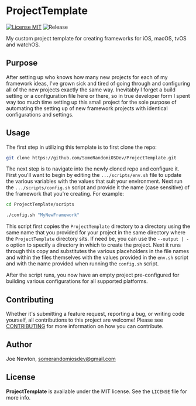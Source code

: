 # ProjectTemplate

[![License MIT](https://img.shields.io/badge/license-MIT-success)](https://mit-license.org)
![Release](https://img.shields.io/github/v/release/SomeRandomiOSDev/ProjectTemplate?display_name=tag&sort=semver)

My custom project template for creating frameworks for iOS, macOS, tvOS and watchOS.

## Purpose

After setting up who knows how many new projects for each of my framework ideas, I've grown sick and tired of going through and configuring all of the new projects exactly the same way. Inevitably I forget a build setting or a configuration file here or there, so in true developer form I spent way too much time setting up this small project for the sole purpose of automating the setting up of new framework projects with identical configurations and settings. 

## Usage

The first step in utilizing this template is to first clone the repo:

```sh
git clone https://github.com/SomeRandomiOSDev/ProjectTemplate.git
```

The next step is to navigate into the newly cloned repo and configure it. First you'll want to begin by editing the `.../scripts/env.sh` file to update the various variables with the values that suit your environment. Next run the `.../scripts/config.sh` script and provide it the name (case sensitive) of the framework that you're creating. For example:

```sh
cd ProjectTemplate/scripts

./config.sh "MyNewFramework"
```

This script first copies the `ProjectTemplate` directory to a directory using the same name that you provided for your project in the same directory where the `ProjectTemplate` directory sits. If need be, you can use the `--output | -o` option to specify a directory in which to create the project. Next it runs through this copy and substitutes the various placeholders in the file names and within the files themselves with the values provided in the `env.sh` script and with the name provided when running the `config.sh` script. 

After the script runs, you now have an empty project pre-configured for building various configurations for all supported platforms.

## Contributing

Whether it's submitting a feature request, reporting a bug, or writing code yourself, all contributions to this project are welcome! Please see [CONTRIBUTING](.github/CONTRIBUTING.md) for more information on how you can contribute. 

## Author

Joe Newton, somerandomiosdev@gmail.com

## License

**ProjectTemplate** is available under the MIT license. See the `LICENSE` file for more info.
